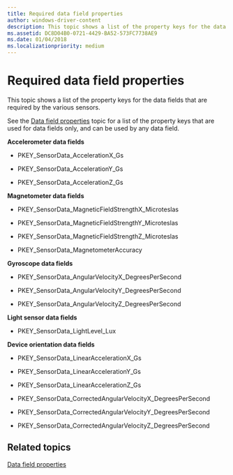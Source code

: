 ```yaml
---
title: Required data field properties
author: windows-driver-content
description: This topic shows a list of the property keys for the data fields that are required by the various sensors.
ms.assetid: DC8D04B0-0721-4429-BA52-573FC7738AE9
ms.date: 01/04/2018
ms.localizationpriority: medium
---
```


# Required data field properties


This topic shows a list of the property keys for the data fields that are required by the various sensors.

See the [Data field properties](data-field-properties.md) topic for a list of the property keys that are used for data fields only, and can be used by any data field.

**Accelerometer data fields**

-   PKEY\_SensorData\_AccelerationX\_Gs

-   PKEY\_SensorData\_AccelerationY\_Gs

-   PKEY\_SensorData\_AccelerationZ\_Gs

**Magnetometer data fields**

-   PKEY\_SensorData\_MagneticFieldStrengthX\_Microteslas

-   PKEY\_SensorData\_MagneticFieldStrengthY\_Microteslas

-   PKEY\_SensorData\_MagneticFieldStrengthZ\_Microteslas

-   PKEY\_SensorData\_MagnetometerAccuracy

**Gyroscope data fields**

-   PKEY\_SensorData\_AngularVelocityX\_DegreesPerSecond

-   PKEY\_SensorData\_AngularVelocityY\_DegreesPerSecond

-   PKEY\_SensorData\_AngularVelocityZ\_DegreesPerSecond

**Light sensor data fields**

-   PKEY\_SensorData\_LightLevel\_Lux

**Device orientation data fields**

-   PKEY\_SensorData\_LinearAccelerationX\_Gs

-   PKEY\_SensorData\_LinearAccelerationY\_Gs

-   PKEY\_SensorData\_LinearAccelerationZ\_Gs

-   PKEY\_SensorData\_CorrectedAngularVelocityX\_DegreesPerSecond

-   PKEY\_SensorData\_CorrectedAngularVelocityY\_DegreesPerSecond

-   PKEY\_SensorData\_CorrectedAngularVelocityZ\_DegreesPerSecond

## Related topics


[Data field properties](data-field-properties.md)

 

 






